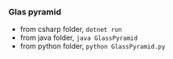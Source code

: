 ### Glas pyramid
- from csharp folder, `dotnet run`  
- from java folder, `java GlassPyramid` 
- from python folder, `python GlassPyramid.py`
